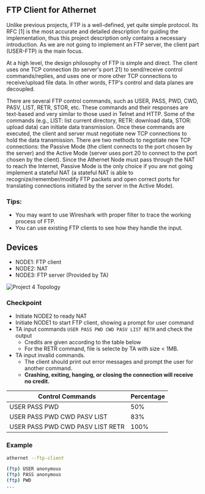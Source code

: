 ## FTP Client for Athernet

Unlike previous projects, FTP is a well-defined, yet quite simple protocol. Its RFC [1] is the most accurate and detailed description for guiding the implementation, thus this project description only contains a necessary introduction. As we are not going to implement an FTP server, the client part (USER-FTP) is the main focus.

At a high level, the design philosophy of FTP is simple and direct. The client uses one TCP connection (to server's port 21) to send/receive control commands/replies, and uses one or more other TCP connections to receive/upload file data. In other words, FTP's control and data planes are decoupled.

There are several FTP control commands, such as USER, PASS, PWD, CWD, PASV, LIST, RETR, STOR, etc. These commands and their responses are text-based and very similar to those used in Telnet and HTTP. Some of the commands (e.g., LIST: list current directory, RETR: download data, STOR: upload data) can initiate data transmission. Once these commands are executed, the client and server must negotiate new TCP connections to hold the data transmission. There are two methods to negotiate new TCP connections: the Passive Mode (the client connects to the port chosen by the server) and the Active Mode (server uses port 20 to connect to the port chosen by the client). Since the Athernet Node must pass through the NAT to reach the Internet, Passive Mode is the only choice if you are not going implement a stateful NAT (a stateful NAT is able to recognize/remember/modify FTP packets and open correct ports for translating connections initiated by the server in the Active Mode).


### Tips:
- You may want to use Wireshark with proper filter to trace the working process of FTP.
- You can use existing FTP clients to see how they handle the input.

## Devices
- NODE1: FTP client
- NODE2: NAT
- NODE3: FTP server (Provided by TA)

![Project 4 Topology](/media/proj4_topo.png)

### Checkpoint

- Initiate NODE2 to ready NAT
- Initiate NODE1 to start FTP client, showing a prompt for user command
- TA input commands `USER PASS PWD CWD PASV LIST RETR` and check the output
    - Credits are given according to the table below
    - For the RETR command, file is selecte by TA with size < 1MB.
- TA input invalid commands.
    - The client should print out error messages and prompt the user for another command.
    - **Crashing, exiting, hanging, or closing the connection will receive no credit.**

| Control Commands                 | Percentage |
| -------------------------------- | ---------- |
| USER PASS PWD                    | 50%        |
| USER PASS PWD CWD PASV LIST      | 83%        |
| USER PASS PWD CWD PASV LIST RETR | 100%       |

### Example
```sh
athernet --ftp-client

(ftp) USER anonymous
(ftp) PASS anonymous
(ftp) PWD
...
```
